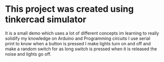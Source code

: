# This project was created using tinkercad simulator

It is a small demo which uses a lot of different concepts im learning to really solidify my knowledge on Arduino and Programming circuits
I use serial print to know when a button is pressed I make lights turn on and off and make a random switch for as long switch is pressed when it is released the noise and lights go off.
